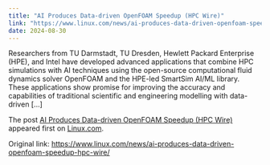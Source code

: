 ```yaml
---
title: "AI Produces Data-driven OpenFOAM Speedup (HPC Wire)"
link: "https://www.linux.com/news/ai-produces-data-driven-openfoam-speedup-hpc-wire/"
date: 2024-08-30
---
```


<p>Researchers from TU Darmstadt, TU Dresden, Hewlett Packard Enterprise (HPE), and Intel have developed advanced applications that combine HPC simulations with AI techniques using the open-source computational fluid dynamics solver OpenFOAM and the HPE-led SmartSim AI/ML library. These applications show promise for improving the accuracy and capabilities of traditional scientific and engineering modelling with data-driven [&#8230;]</p>
<p>The post <a rel="nofollow" href="https://www.linux.com/news/ai-produces-data-driven-openfoam-speedup-hpc-wire/">AI Produces Data-driven OpenFOAM Speedup (HPC Wire)</a> appeared first on <a rel="nofollow" href="https://www.linux.com">Linux.com</a>.</p>


Original link: https://www.linux.com/news/ai-produces-data-driven-openfoam-speedup-hpc-wire/